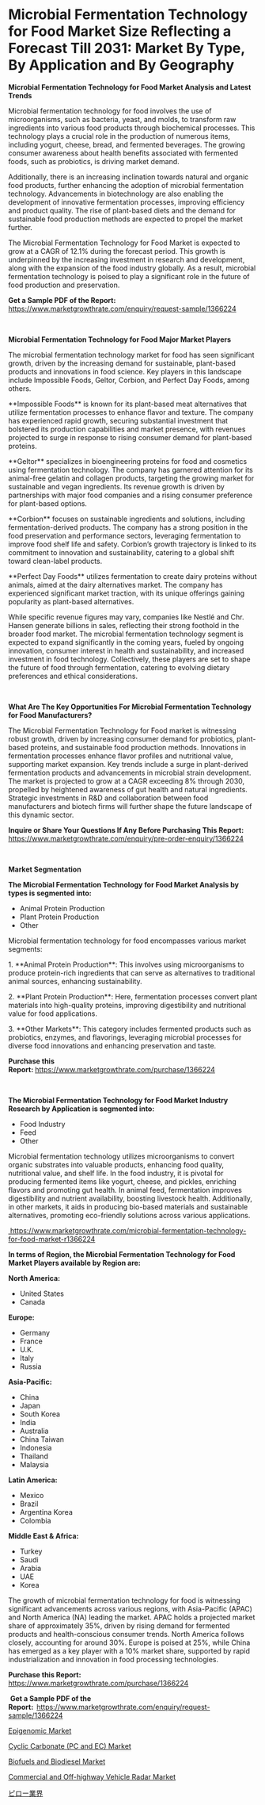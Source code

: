 <p><h1>Microbial Fermentation Technology for Food Market Size Reflecting a Forecast Till 2031: Market By Type, By Application and By Geography</h1></p><p><strong>Microbial Fermentation Technology for Food Market Analysis and Latest Trends</strong></p>
<p><p>Microbial fermentation technology for food involves the use of microorganisms, such as bacteria, yeast, and molds, to transform raw ingredients into various food products through biochemical processes. This technology plays a crucial role in the production of numerous items, including yogurt, cheese, bread, and fermented beverages. The growing consumer awareness about health benefits associated with fermented foods, such as probiotics, is driving market demand.</p><p>Additionally, there is an increasing inclination towards natural and organic food products, further enhancing the adoption of microbial fermentation technology. Advancements in biotechnology are also enabling the development of innovative fermentation processes, improving efficiency and product quality. The rise of plant-based diets and the demand for sustainable food production methods are expected to propel the market further.</p><p>The Microbial Fermentation Technology for Food Market is expected to grow at a CAGR of 12.1% during the forecast period. This growth is underpinned by the increasing investment in research and development, along with the expansion of the food industry globally. As a result, microbial fermentation technology is poised to play a significant role in the future of food production and preservation.</p></p>
<p><strong>Get a Sample PDF of the Report:&nbsp;</strong> <a href="https://www.marketgrowthrate.com/enquiry/request-sample/1366224">https://www.marketgrowthrate.com/enquiry/request-sample/1366224</a></p>
<p>&nbsp;</p>
<p><strong>Microbial Fermentation Technology for Food Major Market Players</strong></p>
<p><p>The microbial fermentation technology market for food has seen significant growth, driven by the increasing demand for sustainable, plant-based products and innovations in food science. Key players in this landscape include Impossible Foods, Geltor, Corbion, and Perfect Day Foods, among others.</p><p>**Impossible Foods** is known for its plant-based meat alternatives that utilize fermentation processes to enhance flavor and texture. The company has experienced rapid growth, securing substantial investment that bolstered its production capabilities and market presence, with revenues projected to surge in response to rising consumer demand for plant-based proteins.</p><p>**Geltor** specializes in bioengineering proteins for food and cosmetics using fermentation technology. The company has garnered attention for its animal-free gelatin and collagen products, targeting the growing market for sustainable and vegan ingredients. Its revenue growth is driven by partnerships with major food companies and a rising consumer preference for plant-based options.</p><p>**Corbion** focuses on sustainable ingredients and solutions, including fermentation-derived products. The company has a strong position in the food preservation and performance sectors, leveraging fermentation to improve food shelf life and safety. Corbion’s growth trajectory is linked to its commitment to innovation and sustainability, catering to a global shift toward clean-label products.</p><p>**Perfect Day Foods** utilizes fermentation to create dairy proteins without animals, aimed at the dairy alternatives market. The company has experienced significant market traction, with its unique offerings gaining popularity as plant-based alternatives.</p><p>While specific revenue figures may vary, companies like Nestlé and Chr. Hansen generate billions in sales, reflecting their strong foothold in the broader food market. The microbial fermentation technology segment is expected to expand significantly in the coming years, fueled by ongoing innovation, consumer interest in health and sustainability, and increased investment in food technology. Collectively, these players are set to shape the future of food through fermentation, catering to evolving dietary preferences and ethical considerations.</p></p>
<p>&nbsp;</p>
<p><strong>What Are The Key Opportunities For Microbial Fermentation Technology for Food Manufacturers?</strong></p>
<p><p>The Microbial Fermentation Technology for Food market is witnessing robust growth, driven by increasing consumer demand for probiotics, plant-based proteins, and sustainable food production methods. Innovations in fermentation processes enhance flavor profiles and nutritional value, supporting market expansion. Key trends include a surge in plant-derived fermentation products and advancements in microbial strain development. The market is projected to grow at a CAGR exceeding 8% through 2030, propelled by heightened awareness of gut health and natural ingredients. Strategic investments in R&D and collaboration between food manufacturers and biotech firms will further shape the future landscape of this dynamic sector.</p></p>
<p><strong>Inquire or Share Your Questions If Any Before Purchasing This Report:</strong> <a href="https://www.marketgrowthrate.com/enquiry/pre-order-enquiry/1366224">https://www.marketgrowthrate.com/enquiry/pre-order-enquiry/1366224</a></p>
<p>&nbsp;</p>
<p><strong>Market Segmentation</strong></p>
<p><strong>The Microbial Fermentation Technology for Food Market Analysis by types is segmented into:</strong></p>
<p><ul><li>Animal Protein Production</li><li>Plant Protein Production</li><li>Other</li></ul></p>
<p><p>Microbial fermentation technology for food encompasses various market segments: </p><p>1. **Animal Protein Production**: This involves using microorganisms to produce protein-rich ingredients that can serve as alternatives to traditional animal sources, enhancing sustainability.</p><p>2. **Plant Protein Production**: Here, fermentation processes convert plant materials into high-quality proteins, improving digestibility and nutritional value for food applications.</p><p>3. **Other Markets**: This category includes fermented products such as probiotics, enzymes, and flavorings, leveraging microbial processes for diverse food innovations and enhancing preservation and taste.</p></p>
<p><strong>Purchase this Report:&nbsp;</strong><a href="https://www.marketgrowthrate.com/purchase/1366224">https://www.marketgrowthrate.com/purchase/1366224</a></p>
<p>&nbsp;</p>
<p><strong>The Microbial Fermentation Technology for Food Market Industry Research by Application is segmented into:</strong></p>
<p><ul><li>Food Industry</li><li>Feed</li><li>Other</li></ul></p>
<p><p>Microbial fermentation technology utilizes microorganisms to convert organic substrates into valuable products, enhancing food quality, nutritional value, and shelf life. In the food industry, it is pivotal for producing fermented items like yogurt, cheese, and pickles, enriching flavors and promoting gut health. In animal feed, fermentation improves digestibility and nutrient availability, boosting livestock health. Additionally, in other markets, it aids in producing bio-based materials and sustainable alternatives, promoting eco-friendly solutions across various applications.</p></p>
<p><a href="https://www.marketgrowthrate.com/microbial-fermentation-technology-for-food-market-r1366224">&nbsp;https://www.marketgrowthrate.com/microbial-fermentation-technology-for-food-market-r1366224</a></p>
<p><strong>In terms of Region, the Microbial Fermentation Technology for Food Market Players available by Region are:</strong></p>
<p>
    <p> <strong> North America: </strong>
        <ul>
            <li>United States</li>
            <li>Canada</li>
        </ul>
        </p> 
    <p> <strong> Europe: </strong>
        <ul>
            <li>Germany</li>
            <li>France</li>
            <li>U.K.</li>
            <li>Italy</li>
            <li>Russia</li>
        </ul>
        </p> 
    <p> <strong> Asia-Pacific: </strong>
        <ul>
            <li>China</li>
            <li>Japan</li>
            <li>South Korea</li>
            <li>India</li>
            <li>Australia</li>
            <li>China Taiwan</li>
            <li>Indonesia</li>
            <li>Thailand</li>
            <li>Malaysia</li>
        </ul>
        </p> 
    <p> <strong> Latin America: </strong>
        <ul>
            <li>Mexico</li>
            <li>Brazil</li>
            <li>Argentina Korea</li>
            <li>Colombia</li>
        </ul>
        </p> 
    <p> <strong> Middle East & Africa: </strong>
        <ul>
            <li>Turkey</li>
            <li>Saudi</li>
            <li>Arabia</li>
            <li>UAE</li>
            <li>Korea</li>
        </ul>
    </p>
    </p>
<p><p>The growth of microbial fermentation technology for food is witnessing significant advancements across various regions, with Asia-Pacific (APAC) and North America (NA) leading the market. APAC holds a projected market share of approximately 35%, driven by rising demand for fermented products and health-conscious consumer trends. North America follows closely, accounting for around 30%. Europe is poised at 25%, while China has emerged as a key player with a 10% market share, supported by rapid industrialization and innovation in food processing technologies.</p></p>
<p><strong>Purchase this Report: </strong><a href="https://www.marketgrowthrate.com/purchase/1366224">https://www.marketgrowthrate.com/purchase/1366224</a></p>
<p>&nbsp;<strong>Get a Sample PDF of the Report:&nbsp;&nbsp;</strong><a href="https://www.marketgrowthrate.com/enquiry/request-sample/1366224">https://www.marketgrowthrate.com/enquiry/request-sample/1366224</a></p>
<p><strong></strong></p>
<p><p><a href="https://www.linkedin.com/pulse/epigenomic-industry-analysis-report-its-market-size-growing-cagr-oc4mf">Epigenomic Market</a></p><p><a href="https://issuu.com/reportprime-2/docs/cyclic-carbonate-pc-and-ec-market-s_509b202c67befa">Cyclic Carbonate (PC and EC) Market</a></p><p><a href="https://www.linkedin.com/pulse/in-depth-analysis-global-biofuels-biodiesel-market-scope-its-am4df">Biofuels and Biodiesel Market</a></p><p><a href="https://github.com/RoseBoyd475/Market-Research-Report-List-1/blob/main/commercial-and-off-highway-vehicle-radar-market.md">Commercial and Off-highway Vehicle Radar Market</a></p><p><a href="https://medium.com/@oswaldheman9gu/%E4%BB%8A%E5%BE%8C%E3%81%AE%E6%95%B0%E5%B9%B4%E9%96%93%E3%81%AB%E6%9E%95%E6%A5%AD%E7%95%8C%E5%B8%82%E5%A0%B4%E3%81%AB%E5%BD%B1%E9%9F%BF%E3%82%92%E4%B8%8E%E3%81%88%E3%82%8B%E8%A6%81%E5%9B%A0%E3%81%AF%E4%BD%95%E3%81%A7%E3%81%99%E3%81%8B-%E5%B8%82%E5%A0%B4%E8%A3%BD%E5%93%81%E3%81%8A%E3%82%88%E3%81%B3%E5%9C%B0%E5%9F%9F%E5%88%86%E6%9E%90-2024%E5%B9%B4-2031%E5%B9%B4-cf686b3dba33?postPublishedType=repub">ピロー業界</a></p></p>
